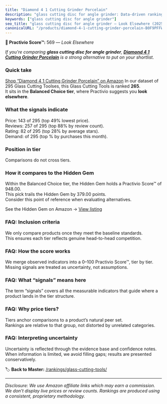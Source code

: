 ```yaml
---
title: "Diamond 4 1 Cutting Grinder Porcelain"
description: "glass cutting disc for angle grinder: Data-driven ranking using the Practivio Score™. Positioned by quality, value, demand, findability, momentum."
keywords: ["glass cutting disc for angle grinder"]
seo_title: "glass cutting disc for angle grinder — Look Elsewhere (2025)"
canonicalURL: "/products/diamond-4-1-cutting-grinder-porcelain-B0F9PFFW5W/"
---
```


**🚫 Practivio Score™:** 569 — _Look Elsewhere_


*If you're comparing **glass cutting disc for angle grinder**, **[Diamond 4 1 Cutting Grinder Porcelain](https://www.amazon.com/dp/B0F9PFFW5W?tag=practivio-20)** is a strong alternative to put on your shortlist.*
### Quick take
[Shop “Diamond 4 1 Cutting Grinder Porcelain” on Amazon](https://www.amazon.com/dp/B0F9PFFW5W?tag=practivio-20)
In our dataset of 295 Glass Cutting Toolses, this Glass Cutting Tools is ranked **265**.  
It sits in the **Balanced Choice tier**, where Practivio suggests you **look elsewhere**.

### What the signals indicate
Price: 143 of 295 (top 49% lowest price).  
Reviews: 257 of 295 (top 88% by review count).  
Rating: 82 of 295 (top 28% by average stars).  
Demand:  of 295 (top % by purchases this month).

### Position in tier
Comparisons do not cross tiers.

### How it compares to the Hidden Gem
Within the Balanced Choice tier, the Hidden Gem holds a Practivio Score™ of 948.00.  
This pick trails the Hidden Gem by 379.00 points.  
Consider this point of reference when evaluating alternatives.  

See the Hidden Gem on Amazon → [View listing](https://www.amazon.com/dp/B002BWSAX4?tag=practivio-20)

### FAQ: Inclusion criteria
We only compare products once they meet the baseline standards.  
This ensures each tier reflects genuine head-to-head competition.

### FAQ: How the score works
We merge observed indicators into a 0–100 Practivio Score™, tier by tier.  
Missing signals are treated as uncertainty, not assumptions.

### FAQ: What “signals” means here
The term “signals” covers all the measurable indicators that guide where a product lands in the tier structure.

### FAQ: Why price tiers?
Tiers anchor comparisons to a product’s natural peer set.  
Rankings are relative to that group, not distorted by unrelated categories.

### FAQ: Interpreting uncertainty
Uncertainty is reflected through the evidence base and confidence notes.  
When information is limited, we avoid filling gaps; results are presented conservatively.


🏷️ **Back to Master:** [/rankings/glass-cutting-tools/](/rankings/glass-cutting-tools/)

---
_Disclosure: We use Amazon affiliate links which may earn a commission. We don’t display live prices or review counts. Rankings are produced using a consistent, proprietary methodology._
